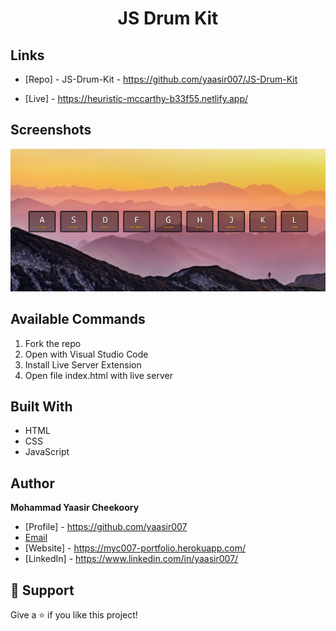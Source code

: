 <h1 align="center">JS Drum Kit</h1>

## Links

- [Repo] - JS-Drum-Kit - https://github.com/yaasir007/JS-Drum-Kit

- [Live] - https://heuristic-mccarthy-b33f55.netlify.app/

## Screenshots

![Home Page](/screenshot/homepage.png "Home Page")

## Available Commands
1. Fork the repo<br>
2. Open with Visual Studio Code<br>
3. Install Live Server Extension<br>
4. Open file index.html with live server<br>
	
## Built With
- HTML
- CSS
- JavaScript

## Author
**Mohammad Yaasir Cheekoory**

- [Profile] - https://github.com/yaasir007
- [Email](mailto:yaasir1997@gmail.com?subject=Hi "Hi!")
- [Website] - https://myc007-portfolio.herokuapp.com/
- [LinkedIn] - https://www.linkedin.com/in/yaasir007/


## 🤝 Support
Give a ⭐️ if you like this project!
